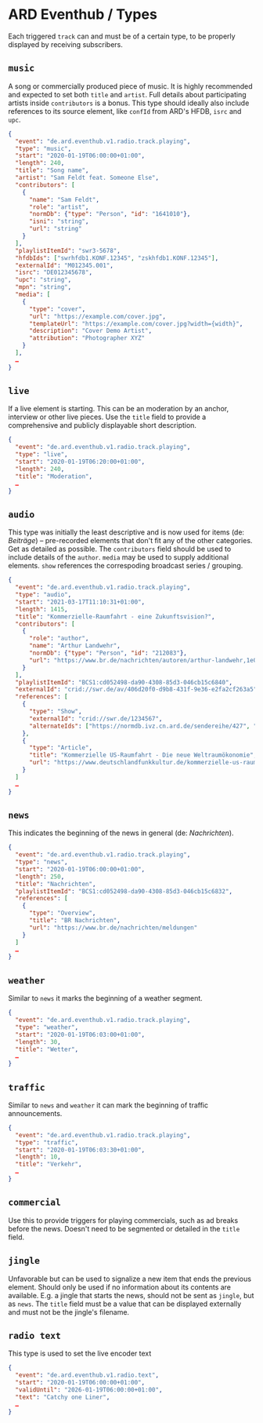 # ARD Eventhub / Types

Each triggered `track` can and must be of a certain type, to be properly displayed by receiving subscribers.

## `music`

A song or commercially produced piece of music. It is highly recommended and expected to set both `title` and `artist`. Full details about participating artists inside `contributors` is a bonus. This type should ideally also include references to its source element, like `confId` from ARD's HFDB, `isrc` and `upc`.

```json
{
  "event": "de.ard.eventhub.v1.radio.track.playing",
  "type": "music",
  "start": "2020-01-19T06:00:00+01:00",
  "length": 240,
  "title": "Song name",
  "artist": "Sam Feldt feat. Someone Else",
  "contributors": [
    {
      "name": "Sam Feldt",
      "role": "artist",
      "normDb": {"type": "Person", "id": "1641010"},
      "isni": "string",
      "url": "string"
    }
  ],
  "playlistItemId": "swr3-5678",
  "hfdbIds": ["swrhfdb1.KONF.12345", "zskhfdb1.KONF.12345"],
  "externalId": "M012345.001",
  "isrc": "DE012345678",
  "upc": "string",
  "mpn": "string",
  "media": [
    {
      "type": "cover",
      "url": "https://example.com/cover.jpg",
      "templateUrl": "https://example.com/cover.jpg?width={width}",
      "description": "Cover Demo Artist",
      "attribution": "Photographer XYZ"
    }
  ],
  …
}
```

## `live`

If a live element is starting. This can be an moderation by an anchor, interview or other live pieces. Use the `title` field to provide a comprehensive and publicly displayable short description.

```json
{
  "event": "de.ard.eventhub.v1.radio.track.playing",
  "type": "live",
  "start": "2020-01-19T06:20:00+01:00",
  "length": 240,
  "title": "Moderation",
  …
}
```

## `audio`

This type was initially the least descriptive and is now used for items (de: _Beiträge_) – pre-recorded elements that don't fit any of the other categories. Get as detailed as possible. 
The `contributors` field should be used to include details of the `author`. `media` may be used to supply additional elements. `show` references the correspoding broadcast series / grouping.

```json
{
  "event": "de.ard.eventhub.v1.radio.track.playing",
  "type": "audio",
  "start": "2021-03-17T11:10:31+01:00",
  "length": 1415,
  "title": "Kommerzielle-Raumfahrt - eine Zukunftsvision?",
  "contributors": [
    {
      "role": "author",
      "name": "Arthur Landwehr",
      "normDb": {"type": "Person", "id": "212083"},
      "url": "https://www.br.de/nachrichten/autoren/arthur-landwehr,1e00eef2-ccc3-4250-9611-13436160c8b5"
    }
  ],
  "playlistItemId": "BCS1:cd052498-da90-4308-85d3-046cb15c6840",
  "externalId": "crid://swr.de/av/406d20f0-d9b8-431f-9e36-e2fa2cf263a5",
  "references": [
    {
      "type": "Show",
      "externalId": "crid://swr.de/1234567",
      "alternateIds": ["https://normdb.ivz.cn.ard.de/sendereihe/427", "urn:ard:show:027708befb6bfe14", "brid://br.de/broadcastSeries/1235"]
    },
    {
      "type": "Article",
      "title": "Kommerzielle US-Raumfahrt - Die neue Weltraumökonomie",
      "url": "https://www.deutschlandfunkkultur.de/kommerzielle-us-raumfahrt-die-neue-weltraumoekonomie-100.html"
    }
  ]
  …
}
```

## `news`

This indicates the beginning of the news in general (de: _Nachrichten_).

```json
{
  "event": "de.ard.eventhub.v1.radio.track.playing",
  "type": "news",
  "start": "2020-01-19T06:00:00+01:00",
  "length": 250,
  "title": "Nachrichten",
  "playlistItemId": "BCS1:cd052498-da90-4308-85d3-046cb15c6832",
  "references": [
    {
      "type": "Overview",
      "title": "BR Nachrichten",
      "url": "https://www.br.de/nachrichten/meldungen"
    }
  ]
  …
}
```

## `weather`

Similar to `news` it marks the beginning of a weather segment.

```json
{
  "event": "de.ard.eventhub.v1.radio.track.playing",
  "type": "weather",
  "start": "2020-01-19T06:03:00+01:00",
  "length": 30,
  "title": "Wetter",
  …
}
```

## `traffic`

Similar to `news` and `weather` it can mark the beginning of traffic announcements.

```json
{
  "event": "de.ard.eventhub.v1.radio.track.playing",
  "type": "traffic",
  "start": "2020-01-19T06:03:30+01:00",
  "length": 10,
  "title": "Verkehr",
  …
}
```

## `commercial`

Use this to provide triggers for playing commercials, such as ad breaks before the news. Doesn't need to be segmented or detailed in the `title` field.

## `jingle`

Unfavorable but can be used to signalize a new item that ends the previous element. Should only be used if no information about its contents are available. E.g. a jingle that starts the news, should not be sent as `jingle`, but as `news`. The `title` field must be a value that can be displayed externally and must not be the jingle's filename.

## `radio text`

This type is used to set the live encoder text

```json
{
  "event": "de.ard.eventhub.v1.radio.text",
  "start": "2020-01-19T06:00:00+01:00",
  "validUntil": "2026-01-19T06:00:00+01:00",
  "text": "Catchy one Liner",
  …
}
```
